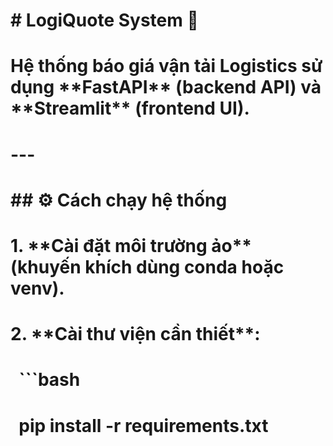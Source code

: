 # \# LogiQuote System 🚚

# 

# Hệ thống báo giá vận tải Logistics sử dụng \*\*FastAPI\*\* (backend API) và \*\*Streamlit\*\* (frontend UI).

# 

# ---

# 

# \## ⚙️ Cách chạy hệ thống

# 

# 1\. \*\*Cài đặt môi trường ảo\*\* (khuyến khích dùng conda hoặc venv).  

# 2\. \*\*Cài thư viện cần thiết\*\*:

# &nbsp;  ```bash

# &nbsp;  pip install -r requirements.txt



